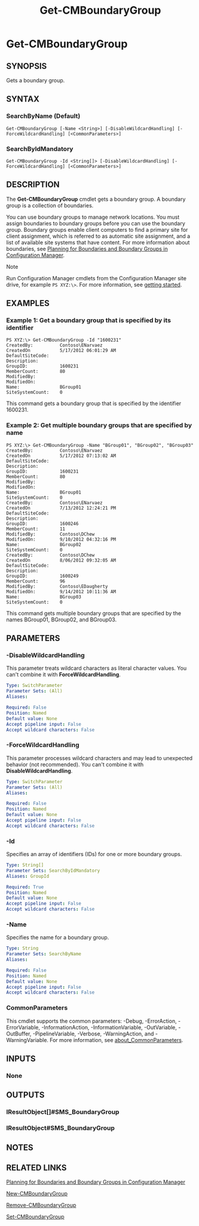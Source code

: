 ﻿---
description: Gets a boundary group.
external help file: AdminUI.PS.dll-Help.xml
Module Name: ConfigurationManager
ms.date: 05/02/2019
schema: 2.0.0
title: Get-CMBoundaryGroup
---

# Get-CMBoundaryGroup

## SYNOPSIS
Gets a boundary group.

## SYNTAX

### SearchByName (Default)
```
Get-CMBoundaryGroup [-Name <String>] [-DisableWildcardHandling] [-ForceWildcardHandling] [<CommonParameters>]
```

### SearchByIdMandatory
```
Get-CMBoundaryGroup -Id <String[]> [-DisableWildcardHandling] [-ForceWildcardHandling] [<CommonParameters>]
```

## DESCRIPTION
The **Get-CMBoundaryGroup** cmdlet gets a boundary group.
A boundary group is a collection of boundaries.

You can use boundary groups to manage network locations.
You must assign boundaries to boundary groups before you can use the boundary group.
Boundary groups enable client computers to find a primary site for client assignment, which is referred to as automatic site assignment, and a list of available site systems that have content.
For more information about boundaries, see [Planning for Boundaries and Boundary Groups in Configuration Manager](/mem/configmgr/core/servers/deploy/configure/define-site-boundaries-and-boundary-groups).

> [!NOTE]
> Run Configuration Manager cmdlets from the Configuration Manager site drive, for example `PS XYZ:\>`. For more information, see [getting started](/powershell/sccm/overview).

## EXAMPLES

### Example 1: Get a boundary group that is specified by its identifier
```
PS XYZ:\> Get-CMBoundaryGroup -Id "1600231"
CreatedBy:          Contoso\ENarvaez
CreatedOn           5/17/2012 06:01:29 AM
DefaultSiteCode:
Description:
GroupID:            1600231
MemberCount:        80
ModifiedBy:
ModifiedOn:
Name:               BGroup01
SiteSystemCount:    0
```

This command gets a boundary group that is specified by the identifier 1600231.

### Example 2: Get multiple boundary groups that are specified by name
```
PS XYZ:\> Get-CMBoundaryGroup -Name "BGroup01", "BGroup02", "BGroup03"
CreatedBy:          Contoso\ENarvaez
CreatedOn           5/17/2012 07:13:02 AM
DefaultSiteCode:
Description:
GroupID:            1600231
MemberCount:        80
ModifiedBy:
ModifiedOn:
Name:               BGroup01
SiteSystemCount:    0
CreatedBy:          Contoso\ENarvaez
CreatedOn           7/13/2012 12:24:21 PM
DefaultSiteCode:
Description:
GroupID:            1600246
MemberCount:        11
ModifiedBy:         Contoso\DChew
ModifiedOn:         9/10/2012 04:32:16 PM
Name:               BGroup02
SiteSystemCount:    0
CreatedBy:          Contoso\DChew
CreatedOn           8/06/2012 09:32:05 AM
DefaultSiteCode:
Description:
GroupID:            1600249
MemberCount:        96
ModifiedBy:         Contoso\EDaugherty
ModifiedOn:         9/14/2012 10:11:36 AM
Name:               BGroup03
SiteSystemCount:    0
```

This command gets multiple boundary groups that are specified by the names BGroup01, BGroup02, and BGroup03.

## PARAMETERS

### -DisableWildcardHandling

This parameter treats wildcard characters as literal character values. You can't combine it with **ForceWildcardHandling**.

```yaml
Type: SwitchParameter
Parameter Sets: (All)
Aliases:

Required: False
Position: Named
Default value: None
Accept pipeline input: False
Accept wildcard characters: False
```

### -ForceWildcardHandling

This parameter processes wildcard characters and may lead to unexpected behavior (not recommended). You can't combine it with **DisableWildcardHandling**.

```yaml
Type: SwitchParameter
Parameter Sets: (All)
Aliases:

Required: False
Position: Named
Default value: None
Accept pipeline input: False
Accept wildcard characters: False
```

### -Id
Specifies an array of identifiers (IDs) for one or more boundary groups.

```yaml
Type: String[]
Parameter Sets: SearchByIdMandatory
Aliases: GroupId

Required: True
Position: Named
Default value: None
Accept pipeline input: False
Accept wildcard characters: False
```

### -Name
Specifies the name for a boundary group.

```yaml
Type: String
Parameter Sets: SearchByName
Aliases:

Required: False
Position: Named
Default value: None
Accept pipeline input: False
Accept wildcard characters: False
```

### CommonParameters
This cmdlet supports the common parameters: -Debug, -ErrorAction, -ErrorVariable, -InformationAction, -InformationVariable, -OutVariable, -OutBuffer, -PipelineVariable, -Verbose, -WarningAction, and -WarningVariable. For more information, see [about_CommonParameters](http://go.microsoft.com/fwlink/?LinkID=113216).

## INPUTS

### None

## OUTPUTS

### IResultObject[]#SMS_BoundaryGroup

### IResultObject#SMS_BoundaryGroup

## NOTES

## RELATED LINKS

[Planning for Boundaries and Boundary Groups in Configuration Manager](/mem/configmgr/core/servers/deploy/configure/define-site-boundaries-and-boundary-groups)

[New-CMBoundaryGroup](New-CMBoundaryGroup.md)

[Remove-CMBoundaryGroup](Remove-CMBoundaryGroup.md)

[Set-CMBoundaryGroup](Set-CMBoundaryGroup.md)


